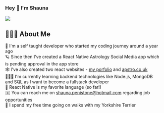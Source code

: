 ### Hey 👋 I'm Shauna 
![](https://komarev.com/ghpvc/?username=shaunapenistone&color=ff69b4&style=plastic)

## 👩🏻‍💻 About Me 
🚀 I'm a self taught developer who started my coding journey around a year ago
<br>
🪐 Since then I've created a React Native Astrology Social Media app which is pending approval in the app store 
<br>
🕸 I've also created two react websites - <a href="https://shauna-portfolio.herokuapp.com">my porfolio</a> and <a href="http://apstro.co.uk/">apstro.co.uk</a>
<br>
🙇🏻‍♀️ I'm currently learning backend technologies like Node.js, MongoDB and SQL as I want to become a fullstack developer 
<br>
🤍 React Native is my favorite language (so far!) 
<br>
✉️ You can reach me on shauna.penistone@hotmail.com regarding job opportunities 
<br>
🐶 I spend my free time going on walks with my Yorkshire Terrier 



